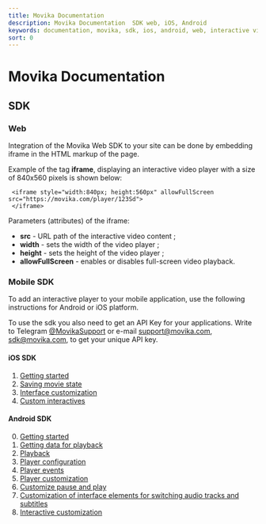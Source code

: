 ```yaml
---
title: Movika Documentation
description: Movika Documentation  SDK web, iOS, Android
keywords: documentation, movika, sdk, ios, android, web, interactive video
sort: 0
---
```


# Movika Documentation

## SDK

### Web

Integration of the Movika Web SDK to your site can be done by embedding iframe in the HTML markup of the page.

Example of the tag **iframe**, displaying an interactive video player with a size of 840x560 pixels is shown below:

```
 <iframe style="width:840px; height:560px" allowFullScreen src="https://movika.com/player/123Sd">
 </iframe>
```

Parameters (attributes) of the iframe:

- **src** - URL path of the interactive video content ;
- **width** - sets the width of the video player ;
- **height** - sets the height of the video player ;
- **allowFullScreen** - enables or disables full-screen video playback.

### Mobile SDK

To add an interactive player to your mobile application, use the following instructions
for Android or iOS platform.

To use the sdk you also need to get an API Key for your applications. Write to
Telegram [@MovikaSupport](https://t.me/MovikaSupport) or e-mail [support@movika.com](mailto:support@movika.com),
[sdk@movika.com](mailto:sdk@movika.com),
to get your unique API key.

#### iOS SDK

1. [Getting started](/en/sdk/ios/get-started.md)
2. [Saving movie state](/en/sdk/ios/save-state.md)
3. [Interface customization](/en/sdk/ios/ui-customization.md)
4. [Custom interactives](/en/sdk/ios/custom-events.md)

#### Android SDK

0. [Getting started](/en/sdk/android/getting-started.md)
1. [Getting data for playback](/en/sdk/android/getting-movie-bundle.md)
2. [Playback](/en/sdk/android/run-interactiveplayerview.md)
3. [Player configuration](/en/sdk/android/config.md)
4. [Player events](/en/sdk/android/player-events.md)
5. [Player customization](/en/sdk/android/introduce-to-player-customization.md)
6. [Customize pause and play](/sdk/android/play-pause-customization.md)
7. [Customization of interface elements for switching audio tracks and subtitles](/en/sdk/android/audio-subtitles-customization.md)
8. [Interactive customization](/en/sdk/android/interactive-customization.md)
